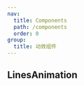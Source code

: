 ```yaml
---
nav:
  title: Components
  path: /components
  order: 0
group:
  title: 动效组件
---
```


## LinesAnimation

<code src="./demos/demo1.tsx"></code>
